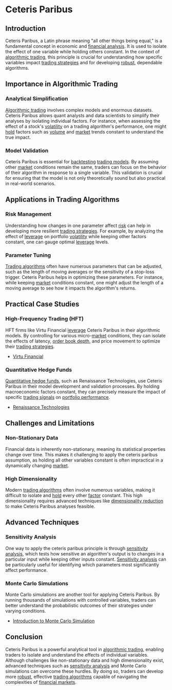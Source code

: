 # Ceteris Paribus

## Introduction
Ceteris Paribus, a Latin phrase meaning "all other things being equal," is a fundamental concept in economic and [financial analysis](../f/financial_analysis.md). It is used to isolate the effect of one variable while holding others constant. In the context of [algorithmic trading](../a/accountability.md), this principle is crucial for understanding how specific variables impact [trading strategies](../t/trading_strategies.md) and for developing [robust](../r/robust.md), dependable algorithms.

## Importance in Algorithmic Trading

### Analytical Simplification
[Algorithmic trading](../a/accountability.md) involves complex models and enormous datasets. Ceteris Paribus allows quant analysts and data scientists to simplify their analyses by isolating individual factors. For instance, when assessing the effect of a stock's [volatility](../v/volatility.md) on a trading algorithm's performance, one might [hold](../h/hold.md) factors such as [volume](../v/volume.md) and [market](../m/market.md) trends constant to understand the true impact.

### Model Validation
Ceteris Paribus is essential for [backtesting](../b/backtesting.md) [trading models](../t/trading_models.md). By assuming other [market](../m/market.md) conditions remain the same, traders can focus on the behavior of their algorithm in response to a single variable. This validation is crucial for ensuring that the model is not only theoretically sound but also practical in real-world scenarios.

## Applications in Trading Algorithms

### Risk Management
Understanding how changes in one parameter affect [risk](../r/risk.md) can help in developing more resilient [trading strategies](../t/trading_strategies.md). For example, by analyzing the effect of [leverage](../l/leverage.md) on portfolio [volatility](../v/volatility.md) while keeping other factors constant, one can gauge optimal [leverage](../l/leverage.md) levels.

### Parameter Tuning
[Trading algorithms](../t/trading_algorithms.md) often have numerous parameters that can be adjusted, such as the length of moving averages or the sensitivity of a stop-loss trigger. Ceteris Paribus helps in optimizing these parameters. For instance, while keeping [market](../m/market.md) conditions constant, one might adjust the length of a moving average to see how it impacts the algorithm's returns. 

## Practical Case Studies

### High-Frequency Trading (HFT)
HFT firms like Virtu Financial [leverage](../l/leverage.md) Ceteris Paribus in their algorithmic models. By controlling for various micro-[market](../m/market.md) conditions, they can isolate the effects of latency, [order book depth](../o/order_book_depth.md), and price movement to optimize their [trading strategies](../t/trading_strategies.md).
* [Virtu Financial](https://www.virtu.com/)

### Quantitative Hedge Funds
[Quantitative hedge funds](../q/quantitative_hedge_funds.md), such as Renaissance Technologies, use Ceteris Paribus in their model development and validation processes. By holding macroeconomic factors constant, they can precisely measure the impact of specific [trading signals](../t/trading_signals.md) on [portfolio performance](../p/portfolio_performance.md).
* [Renaissance Technologies](https://www.rentec.com/)

## Challenges and Limitations

### Non-Stationary Data
Financial data is inherently non-stationary, meaning its statistical properties change over time. This makes it challenging to apply the ceteris paribus assumption, as holding all other variables constant is often impractical in a dynamically changing [market](../m/market.md).

### High Dimensionality
Modern [trading algorithms](../t/trading_algorithms.md) often involve numerous variables, making it difficult to isolate and [hold](../h/hold.md) every other [factor](../f/factor.md) constant. This high dimensionality requires advanced techniques like [dimensionality reduction](../d/dimensionality_reduction_in_trading.md) to make Ceteris Paribus analyses feasible.

## Advanced Techniques

### Sensitivity Analysis
One way to apply the ceteris paribus principle is through [sensitivity analysis](../s/sensitivity_analysis.md), which tests how sensitive an algorithm's output is to changes in a particular input while keeping other inputs constant. [Sensitivity analysis](../s/sensitivity_analysis.md) can be particularly useful for identifying which parameters most significantly affect performance.

### Monte Carlo Simulations
Monte Carlo simulations are another tool for applying Ceteris Paribus. By running thousands of simulations with controlled variables, traders can better understand the probabilistic outcomes of their strategies under varying conditions.
* [Introduction to Monte Carlo Simulation](https://www.investopedia.com/terms/m/montecarlosimulation.asp)

## Conclusion
Ceteris Paribus is a powerful analytical tool in [algorithmic trading](../a/accountability.md), enabling traders to isolate and understand the effects of individual variables. Although challenges like non-stationary data and high dimensionality exist, advanced techniques such as [sensitivity analysis](../s/sensitivity_analysis.md) and Monte Carlo simulations can overcome these hurdles. By doing so, traders can develop more [robust](../r/robust.md), effective [trading algorithms](../t/trading_algorithms.md) capable of navigating the complexities of [financial markets](../f/financial_market.md).